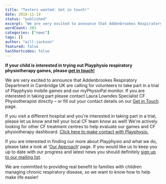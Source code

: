 ```yaml
---
title: "Testers wanted: Get in touch!"
date: 2018-11-19
status: "published"
excerpt: "We are very excited to announce that Addenbrookes Respiratory Department in Cambridge UK are calling for volunteers to take part in a trial of Playphysio® mobile games and our myPhysioPal™ monitor. Are you interested in taking part?"
wordCount: 203
categories: ["news"]
tags: []
author: "will-jackson"
featured: false
hasShortcodes: false
---
```


**If your child is interested in trying out Playphysio respiratory physiotherapy games, please [get in touch!](http://play.physio/get-in-touch/)**

We are very excited to announce that Addenbrookes Respiratory Department in Cambridge UK are calling for volunteers to take part in a trial of Playphysio mobile games and our myPhysioPal monitor. If you are interested in taking part please contact Laura Lowndes Specialist CF Physiotherapist directly – or fill out your contact details on our [Get in Touch](http://play.physio/get-in-touch/) page.

If you visit a different hospital and you're interested in taking part in a trial, please let us know and tell your local CF team know as well! We're actively looking for other CF treatment centres to help evaluate our games and CF physiotherapy dashboard. 
[Click here to make contact with Playphysio.](http://play.physio/contact-us/)

If you are interested in finding our more about Playphysio and what we do, please take a look at &#8216;[Our Approach](http://play.physio/our-approach/)&#8216; page. If you would like us to keep you up to date with our progress and latest news you should definitely [sign up to our mailing list](http://play.physio/contact-us/).

We are committed to providing real benefit to families with children managing chronic respiratory disease, so we want to know how to help make life easier!